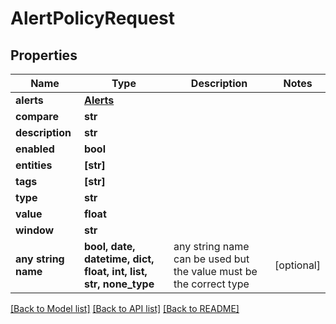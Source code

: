 # AlertPolicyRequest


## Properties
Name | Type | Description | Notes
------------ | ------------- | ------------- | -------------
**alerts** | [**Alerts**](Alerts.md) |  | 
**compare** | **str** |  | 
**description** | **str** |  | 
**enabled** | **bool** |  | 
**entities** | **[str]** |  | 
**tags** | **[str]** |  | 
**type** | **str** |  | 
**value** | **float** |  | 
**window** | **str** |  | 
**any string name** | **bool, date, datetime, dict, float, int, list, str, none_type** | any string name can be used but the value must be the correct type | [optional]

[[Back to Model list]](../README.md#documentation-for-models) [[Back to API list]](../README.md#documentation-for-api-endpoints) [[Back to README]](../README.md)


